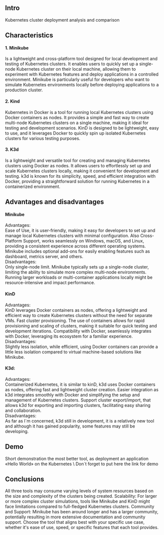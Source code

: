 ## Intro 
Kubernetes cluster deployment analysis and comparison
## Characteristics
#### 1. Minikube
Is a lightweight and cross-platform tool designed for local development and testing of Kubernetes clusters. It enables users to quickly set up a single-node Kubernetes cluster on their local machine, allowing them to experiment with Kubernetes features and deploy applications in a controlled environment. Minikube is particularly useful for developers who want to simulate Kubernetes environments locally before deploying applications to a production cluster.
#### 2. Kind
Kubernetes in Docker is a tool for running local Kubernetes clusters using Docker containers as nodes. It provides a simple and fast way to create multi-node Kubernetes clusters on a single machine, making it ideal for testing and development scenarios. KinD is designed to be lightweight, easy to use, and it leverages Docker to quickly spin up isolated Kubernetes clusters for various testing purposes.
#### 3. K3d
Is a lightweight and versatile tool for creating and managing Kubernetes clusters using Docker as nodes. It allows users to effortlessly set up and scale Kubernetes clusters locally, making it convenient for development and testing. k3d is known for its simplicity, speed, and efficient integration with Docker, providing a straightforward solution for running Kubernetes in a containerized environment.
## Advantages and disadvantages
#### Minikube
Advantages: \
Ease of Use, it is user-friendly, making it easy for developers to set up and manage local Kubernetes clusters with minimal configuration. 
Also Cross-Platform Support, works seamlessly on Windows, macOS, and Linux, providing a consistent experience across different operating systems. 
Minikube includes optional add-ons for easily enabling features such as dashboard, metrics server, and others. \
Disadvantages: \
Only single-node limit. Minikube typically sets up a single-node cluster, limiting the ability to simulate more complex multi-node environments.
Running larger workloads or multi-container applications locally might be resource-intensive and impact performance.

#### KinD
Advantages: \
KinD leverages Docker containers as nodes, offering a lightweight and efficient way to create Kubernetes clusters without the need for separate VMs.
Fast cluster provisioning. The use of containers allows for rapid provisioning and scaling of clusters, making it suitable for quick testing and development iterations.
Compatibility with Docker, seamlessly integrates with Docker, leveraging its ecosystem for a familiar experience. \
Disadvantages: \
Slightly less isolation, while efficient, using Docker containers can provide a little less isolation compared to virtual machine-based solutions like Minikube.

#### K3d:
Advantages: \
Containerized Kubernetes, it is similar to kinD, k3d uses Docker containers as nodes, offering fast and lightweight cluster creation.
Easier integration as k3d integrates smoothly with Docker and simplifying the setup and management of Kubernetes clusters.
Support cluster export/import, that allows k3d for exporting and importing clusters, facilitating easy sharing and collaboration. \
Disadvantages: \
As far as I`m concerned, k3d still in development, it is a relatively new tool and although it has gained popularity, some features may still be developing.

## Demo 
Short demonstration the most better tool, as deployment an application «Hello World» on the Kubernetes \ 
Don`t forget to put here the link for demo
## Conclusions 
All three tools may consume varying levels of system resources based on the size and complexity of the clusters being created.
Scalability: For larger or more complex cluster simulations, tools like Minikube and KinD might face limitations compared to full-fledged Kubernetes clusters.
Community and Support: Minikube has been around longer and has a larger community, potentially resulting in more extensive documentation and community support.
Choose the tool that aligns best with your specific use case, whether it's ease of use, speed, or specific features that each tool provides.
